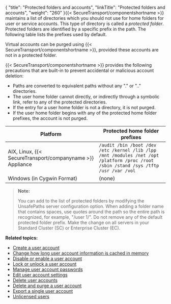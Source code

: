 {
    "title": "Protected folders and accounts",
    "linkTitle": "Protected folders and accounts",
    "weight": "260"
}{{< SecureTransport/componentshortname  >}} maintains a list of directories which you should not use for home folders for user or service accounts. This type of directory is called a *protected folder*. Protected folders are identified by a specific prefix in the path. The following table lists the prefixes used by default.

Virtual accounts can be purged using {{< SecureTransport/componentshortname  >}}, provided these accounts are not in a protected folder.

{{< SecureTransport/componentshortname  >}} provides the following precautions that are built-in to prevent accidental or malicious account deletion:

-   Paths are converted to equivalent paths without any "." or ".." directories.
-   The user home folder cannot directly, or indirectly through a symbolic link, refer to any of the protected directories.
-   If the entry for a user home folder is not a directory, it is not purged.
-   If the user home folder begins with any of the protected home folder prefixes, the account is not purged.

<table>
   <thead>
      <tr>
<th class="HeadE-Column1-Header1">Platform         </th>
<th class="HeadD-Column1-Header1">Protected home folder prefixes         </th>
      </tr>
   </thead>
   <tbody>
      <tr>
         <td>AIX, Linux, {{< SecureTransport/companyname  >}} Appliance         </td>
         <td><code>/audit /bin /boot /dev /etc /kernel /lib /lpp /mnt /modules /net /opt /platform /proc /root /sbin /stand /sys /tftp /usr /var /vol</code>         </td>
      </tr>
      <tr>
         <td>Windows (in Cygwin Format)         </td>
         <td>(none)         </td>
      </tr>
   </tbody>
</table>

> **Note:**
>
> You can add to the list of protected folders by modifying the UnsafePaths server configuration option. When adding a folder name that contains spaces, use quotes around the path so the entire path is recognized, for example, "/user 1/". Do not remove any of the default protected folder prefix. Make the change on all servers in your Standard Cluster (SC) or Enterprise Cluster (EC).

**Related topics:**

-   <a href="../t_st_create_user_account" class="MCXref xref">Create a user account</a>
-   <a href="../t_st_change_how_long_user_account_information_is_cached" class="MCXref xref">Change how long user account information is cached in memory</a>
-   <a href="../t_st_disable_enable_user_account" class="MCXref xref">Disable or enable a user account</a>
-   <a href="../t_st_lock_unlock_user_account" class="MCXref xref">Lock or unlock a user account</a>
-   <a href="../t_st_manage_user_account_passwords" class="MCXref xref">Manage user account passwords</a>
-   <a href="../t_st_edit_user_account_settings" class="MCXref xref">Edit user account settings</a>
-   <a href="../t_st_delete_user_accounts" class="MCXref xref">Delete user accounts</a>
-   <a href="../t_st_delete_purge_user_account" class="MCXref xref">Delete and purge a user account</a>
-   <a href="../t_st_export_single_user_account" class="MCXref xref">Export a single user account</a>
-   <a href="../t_st_unlicensed_users" class="MCXref xref">Unlicensed users</a>
